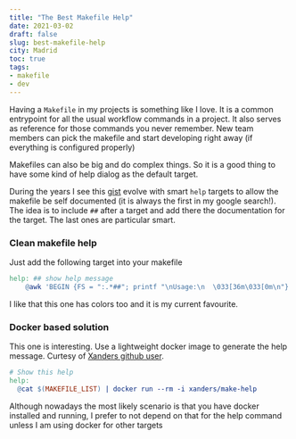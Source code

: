 ```yaml
---
title: "The Best Makefile Help"
date: 2021-03-02
draft: false
slug: best-makefile-help
city: Madrid
toc: true
tags:
- makefile
- dev
---
```



Having a `Makefile` in my projects is something like I love. It is a common entrypoint for all the usual workflow commands in a project. It also serves as reference for those commands you never remember. New team members can pick the makefile and start developing right away (if everything is configured properly)


Makefiles can also be big and do complex things. So it is a good thing to have some kind of help dialog as the default target.


During the years I see this [gist](https://gist.github.com/prwhite/8168133) evolve with smart `help` targets to allow the makefile be self documented (it is always the first in my google search!). The idea is to include `##` after a target and add there the documentation for the target. The last ones are particular smart.


### Clean makefile help


Just add the following target into your makefile


```makefile
help: ## show help message
	@awk 'BEGIN {FS = ":.*##"; printf "\nUsage:\n  \033[36m\033[0m\n"} /^[$$()% a-zA-Z_-]+:.*?##/ { printf "  \033[36m%-15s\033[0m %s\n", $$1, $$2 } /^##@/ { printf "\n\033[1m%s\033[0m\n", substr($$0, 5) } ' $(MAKEFILE_LIST)
```


I like that this one has colors too and it is my current favourite.


### Docker based solution


This one is interesting. Use a lightweight docker image to generate the help message. Curtesy of [Xanders github user](https://github.com/Xanders).


```makefile
# Show this help
help:
  @cat $(MAKEFILE_LIST) | docker run --rm -i xanders/make-help
```


Although nowadays the most likely scenario is that you have docker installed and running, I prefer to not depend on that for the help command unless I am using docker for other targets 


